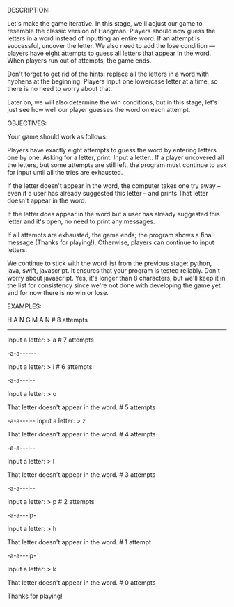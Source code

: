 DESCRIPTION:

Let's make the game iterative. In this stage, we'll adjust our game to resemble the classic version of Hangman. Players should now guess the letters in a word instead of inputting an entire word. If an attempt is successful, uncover the letter. We also need to add the lose condition — players have eight attempts to guess all letters that appear in the word. When players run out of attempts, the game ends.

Don't forget to get rid of the hints: replace all the letters in a word with hyphens at the beginning. Players input one lowercase letter at a time, so there is no need to worry about that.

Later on, we will also determine the win conditions, but in this stage, let's just see how well our player guesses the word on each attempt.


OBJECTIVES:

Your game should work as follows:

Players have exactly eight attempts to guess the word by entering letters one by one. Asking for a letter, print: Input a letter:. If a player uncovered all the letters, but some attempts are still left, the program must continue to ask for input until all the tries are exhausted.

If the letter doesn't appear in the word, the computer takes one try away – even if a user has already suggested this letter – and prints That letter doesn't appear in the word.

If the letter does appear in the word but a user has already suggested this letter and it's open, no need to print any messages.

If all attempts are exhausted, the game ends; the program shows a final message (Thanks for playing!). Otherwise, players can continue to input letters.

We continue to stick with the word list from the previous stage: python, java, swift, javascript. It ensures that your program is tested reliably. Don't worry about javascript. Yes, it's longer than 8 characters, but we'll keep it in the list for consistency since we're not done with developing the game yet and for now there is no win or lose.

EXAMPLES:

H A N G M A N  # 8 attempts

----------

Input a letter: > a  # 7 attempts

-a-a------

Input a letter: > i  # 6 attempts

-a-a---i--

Input a letter: > o

That letter doesn't appear in the word.  # 5 attempts

-a-a---i--
Input a letter: > z

That letter doesn't appear in the word.  # 4 attempts

-a-a---i--

Input a letter: > l

That letter doesn't appear in the word.  # 3 attempts

-a-a---i--

Input a letter: > p  # 2 attempts

-a-a---ip-

Input a letter: > h

That letter doesn't appear in the word.  # 1 attempt

-a-a---ip-

Input a letter: > k

That letter doesn't appear in the word.  # 0 attempts

Thanks for playing!

